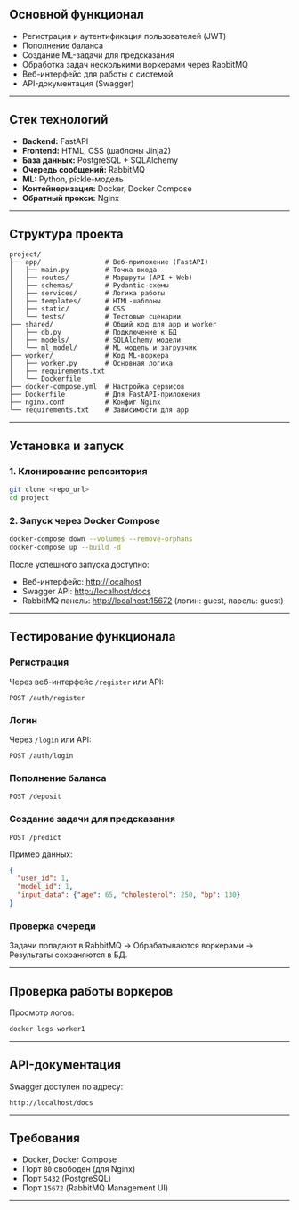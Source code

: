 ## Основной функционал

* Регистрация и аутентификация пользователей (JWT)
* Пополнение баланса
* Создание ML-задачи для предсказания
* Обработка задач несколькими воркерами через RabbitMQ
* Веб-интерфейс для работы с системой
* API-документация (Swagger)

---

## Стек технологий

* **Backend:** FastAPI
* **Frontend:** HTML, CSS (шаблоны Jinja2)
* **База данных:** PostgreSQL + SQLAlchemy
* **Очередь сообщений:** RabbitMQ
* **ML:** Python, pickle-модель
* **Контейнеризация:** Docker, Docker Compose
* **Обратный прокси:** Nginx

---

## Структура проекта

```
project/
├── app/                # Веб-приложение (FastAPI)
│   ├── main.py         # Точка входа
│   ├── routes/         # Маршруты (API + Web)
│   ├── schemas/        # Pydantic-схемы
│   ├── services/       # Логика работы
│   ├── templates/      # HTML-шаблоны
│   ├── static/         # CSS
│   └── tests/          # Тестовые сценарии
├── shared/             # Общий код для app и worker
│   ├── db.py           # Подключение к БД
│   ├── models/         # SQLAlchemy модели
│   └── ml_model/       # ML модель и загрузчик
├── worker/             # Код ML-воркера
│   ├── worker.py       # Основная логика
│   ├── requirements.txt
│   └── Dockerfile
├── docker-compose.yml  # Настройка сервисов
├── Dockerfile          # Для FastAPI-приложения
├── nginx.conf          # Конфиг Nginx
└── requirements.txt    # Зависимости для app
```

---

## Установка и запуск

### 1. Клонирование репозитория

```bash
git clone <repo_url>
cd project
```

### 2. Запуск через Docker Compose

```bash
docker-compose down --volumes --remove-orphans
docker-compose up --build -d
```

После успешного запуска доступно:

* Веб-интерфейс: [http://localhost](http://localhost)
* Swagger API: [http://localhost/docs](http://localhost/docs)
* RabbitMQ панель: [http://localhost:15672](http://localhost:15672) (логин: guest, пароль: guest)

---

## Тестирование функционала

### Регистрация

Через веб-интерфейс `/register` или API:

```http
POST /auth/register
```

### Логин

Через `/login` или API:

```http
POST /auth/login
```

### Пополнение баланса

```http
POST /deposit
```

### Создание задачи для предсказания

```http
POST /predict
```

Пример данных:

```json
{
  "user_id": 1,
  "model_id": 1,
  "input_data": {"age": 65, "cholesterol": 250, "bp": 130}
}
```

### Проверка очереди

Задачи попадают в RabbitMQ → Обрабатываются воркерами → Результаты сохраняются в БД.

---

## Проверка работы воркеров

Просмотр логов:

```bash
docker logs worker1
```

---

## API-документация

Swagger доступен по адресу:

```
http://localhost/docs
```

---

## Требования

* Docker, Docker Compose
* Порт `80` свободен (для Nginx)
* Порт `5432` (PostgreSQL)
* Порт `15672` (RabbitMQ Management UI)

---
